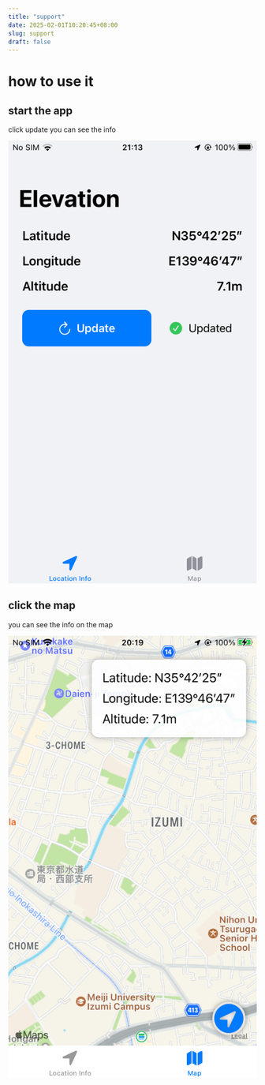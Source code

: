 ```yaml
---
title: "support"
date: 2025-02-01T10:20:45+08:00
slug: support
draft: false
---
```


# how to use it


## start the app 

click update you can see the info

![](image/1738415002568.png)

## click the map

you can see the info on the map

![](image/1738415017572.png)